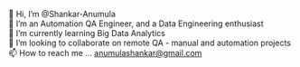👋 Hi, I’m @Shankar-Anumula </br>
👀 I’m an Automation QA Engineer, and a Data Engineering enthusiast </br>
🌱 I’m currently learning Big Data Analytics </br>
💞️ I’m looking to collaborate on remote QA - manual and automation projects  </br>
📫 How to reach me ... anumulashankar@gmail.com </br>

<!---
Shankar-Anumula/Shankar-Anumula is a ✨ special ✨ repository because its `README.md` (this file) appears on your GitHub profile.
You can click the Preview link to take a look at your changes.
--->
